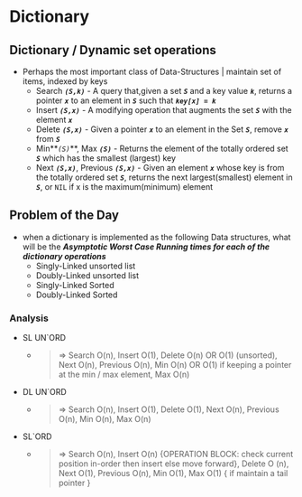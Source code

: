 # Dictionary

## Dictionary / Dynamic set operations

- Perhaps the most important class of Data-Structures | maintain set of items, indexed by keys
  - Search **_`(S,k)`_** - A query that,given a set **_`S`_** and a key value **_`k`_**, returns a pointer **_`x`_** to
  an element in **_`S`_** such that **_`key[x] = k`_**
  - Insert **_`(S,x)`_** - A modifying operation that augments the set **_`S`_** with the element **_`x`_**
  - Delete **_`(S,x)`_** - Given a pointer **_`x`_** to an element in the Set **_`S`_**, remove **_`x`_** from **_`S`_**
  - Min**_`(S)`_**, Max **_`(S)`_** - Returns the element of the totally ordered set **_`S`_** which has the smallest (largest) key
  - Next **_`(S,x)`_**, Previous **_`(S,x)`_** - Given an element **_`x`_** whose key is from the
  totally ordered set **_`S`_**, returns the next largest(smallest) element  in **_`S`_**, or `NIL` if x is the maximum(minimum) element

## Problem of the Day

- when a dictionary is implemented as the following Data structures, what will be the
**_Asymptotic Worst Case Running times for each of the dictionary operations_**
  - Singly-Linked unsorted list
  - Doubly-Linked unsorted list
  - Singly-Linked Sorted
  - Doubly-Linked Sorted

### Analysis

- SL UN`ORD
  - > => Search O(n), Insert O(1), Delete O(n) OR O(1) (unsorted), Next O(n), Previous O(n), Min O(n) OR O(1) if keeping a pointer at the min / max element, Max O(n)
- DL UN`ORD
  - > => Search O(n), Insert O(1), Delete O(1), Next O(n), Previous O(n), Min O(n), Max O(n)
- SL`ORD
  - > => Search O(n), Insert O(n) {OPERATION BLOCK: check current position in-order then insert else move forward}, 
    > Delete O (n), Next O(1), Previous O(n), Min O(1), Max O(1) { if maintain a tail pointer }
